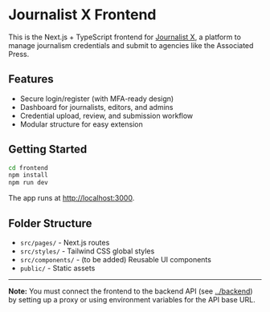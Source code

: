 # Journalist X Frontend

This is the Next.js + TypeScript frontend for [Journalist X](../README.md), a platform to manage journalism credentials and submit to agencies like the Associated Press.

## Features

- Secure login/register (with MFA-ready design)
- Dashboard for journalists, editors, and admins
- Credential upload, review, and submission workflow
- Modular structure for easy extension

## Getting Started

```bash
cd frontend
npm install
npm run dev
```

The app runs at [http://localhost:3000](http://localhost:3000).

## Folder Structure

- `src/pages/` - Next.js routes
- `src/styles/` - Tailwind CSS global styles
- `src/components/` - (to be added) Reusable UI components
- `public/` - Static assets

---

**Note:** You must connect the frontend to the backend API (see [../backend](../backend)) by setting up a proxy or using environment variables for the API base URL.